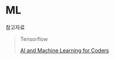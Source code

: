 ML
===

참고자료

>Tensorflow
>
>[AI and Machine Learning for Coders](https://www.oreilly.com/library/view/ai-and-machine/9781492078180/)